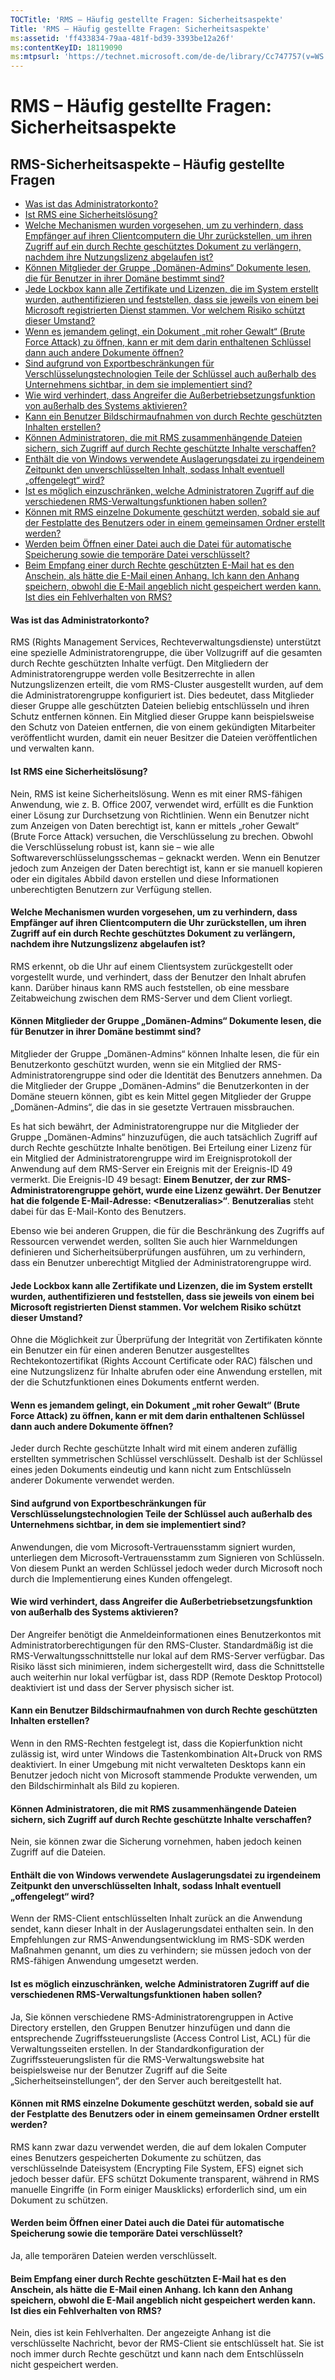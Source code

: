 ```yaml
---
TOCTitle: 'RMS – Häufig gestellte Fragen: Sicherheitsaspekte'
Title: 'RMS – Häufig gestellte Fragen: Sicherheitsaspekte'
ms:assetid: 'ff433834-79aa-481f-bd39-3393be12a26f'
ms:contentKeyID: 18119090
ms:mtpsurl: 'https://technet.microsoft.com/de-de/library/Cc747757(v=WS.10)'
---
```


RMS – Häufig gestellte Fragen: Sicherheitsaspekte
=================================================

RMS-Sicherheitsaspekte – Häufig gestellte Fragen
------------------------------------------------

-   [Was ist das Administratorkonto?](#bkmk_43)
-   [Ist RMS eine Sicherheitslösung?](#bkmk_44)
-   [Welche Mechanismen wurden vorgesehen, um zu verhindern, dass Empfänger auf ihren Clientcomputern die Uhr zurückstellen, um ihren Zugriff auf ein durch Rechte geschütztes Dokument zu verlängern, nachdem ihre Nutzungslizenz abgelaufen ist?](#bkmk_45)
-   [Können Mitglieder der Gruppe „Domänen-Admins“ Dokumente lesen, die für Benutzer in ihrer Domäne bestimmt sind?](#bkmk_46)
-   [Jede Lockbox kann alle Zertifikate und Lizenzen, die im System erstellt wurden, authentifizieren und feststellen, dass sie jeweils von einem bei Microsoft registrierten Dienst stammen. Vor welchem Risiko schützt dieser Umstand?](#bkmk_47)
-   [Wenn es jemandem gelingt, ein Dokument „mit roher Gewalt“ (Brute Force Attack) zu öffnen, kann er mit dem darin enthaltenen Schlüssel dann auch andere Dokumente öffnen?](#bkmk_48)
-   [Sind aufgrund von Exportbeschränkungen für Verschlüsselungstechnologien Teile der Schlüssel auch außerhalb des Unternehmens sichtbar, in dem sie implementiert sind?](#bkmk_49)
-   [Wie wird verhindert, dass Angreifer die Außerbetriebsetzungsfunktion von außerhalb des Systems aktivieren?](#bkmk_50)
-   [Kann ein Benutzer Bildschirmaufnahmen von durch Rechte geschützten Inhalten erstellen?](#bkmk_51)
-   [Können Administratoren, die mit RMS zusammenhängende Dateien sichern, sich Zugriff auf durch Rechte geschützte Inhalte verschaffen?](#bkmk_52)
-   [Enthält die von Windows verwendete Auslagerungsdatei zu irgendeinem Zeitpunkt den unverschlüsselten Inhalt, sodass Inhalt eventuell „offengelegt“ wird?](#bkmk_53)
-   [Ist es möglich einzuschränken, welche Administratoren Zugriff auf die verschiedenen RMS-Verwaltungsfunktionen haben sollen?](#bkmk_54)
-   [Können mit RMS einzelne Dokumente geschützt werden, sobald sie auf der Festplatte des Benutzers oder in einem gemeinsamen Ordner erstellt werden?](#bkmk_55)
-   [Werden beim Öffnen einer Datei auch die Datei für automatische Speicherung sowie die temporäre Datei verschlüsselt?](#bkmk_56)
-   [Beim Empfang einer durch Rechte geschützten E-Mail hat es den Anschein, als hätte die E-Mail einen Anhang. Ich kann den Anhang speichern, obwohl die E-Mail angeblich nicht gespeichert werden kann. Ist dies ein Fehlverhalten von RMS?](#bkmk_562)

<span id="BKMK_43"></span>
#### Was ist das Administratorkonto?

RMS (Rights Management Services, Rechteverwaltungsdienste) unterstützt eine spezielle Administratorengruppe, die über Vollzugriff auf die gesamten durch Rechte geschützten Inhalte verfügt. Den Mitgliedern der Administratorengruppe werden volle Besitzerrechte in allen Nutzungslizenzen erteilt, die vom RMS-Cluster ausgestellt wurden, auf dem die Administratorengruppe konfiguriert ist. Dies bedeutet, dass Mitglieder dieser Gruppe alle geschützten Dateien beliebig entschlüsseln und ihren Schutz entfernen können. Ein Mitglied dieser Gruppe kann beispielsweise den Schutz von Dateien entfernen, die von einem gekündigten Mitarbeiter veröffentlicht wurden, damit ein neuer Besitzer die Dateien veröffentlichen und verwalten kann.

<span id="BKMK_44"></span>
#### Ist RMS eine Sicherheitslösung?

Nein, RMS ist keine Sicherheitslösung. Wenn es mit einer RMS-fähigen Anwendung, wie z. B. Office 2007, verwendet wird, erfüllt es die Funktion einer Lösung zur Durchsetzung von Richtlinien. Wenn ein Benutzer nicht zum Anzeigen von Daten berechtigt ist, kann er mittels „roher Gewalt“ (Brute Force Attack) versuchen, die Verschlüsselung zu brechen. Obwohl die Verschlüsselung robust ist, kann sie – wie alle Softwareverschlüsselungsschemas – geknackt werden. Wenn ein Benutzer jedoch zum Anzeigen der Daten berechtigt ist, kann er sie manuell kopieren oder ein digitales Abbild davon erstellen und diese Informationen unberechtigten Benutzern zur Verfügung stellen.

<span id="BKMK_45"></span>
#### Welche Mechanismen wurden vorgesehen, um zu verhindern, dass Empfänger auf ihren Clientcomputern die Uhr zurückstellen, um ihren Zugriff auf ein durch Rechte geschütztes Dokument zu verlängern, nachdem ihre Nutzungslizenz abgelaufen ist?

RMS erkennt, ob die Uhr auf einem Clientsystem zurückgestellt oder vorgestellt wurde, und verhindert, dass der Benutzer den Inhalt abrufen kann. Darüber hinaus kann RMS auch feststellen, ob eine messbare Zeitabweichung zwischen dem RMS-Server und dem Client vorliegt.

<span id="BKMK_46"></span>
#### Können Mitglieder der Gruppe „Domänen-Admins“ Dokumente lesen, die für Benutzer in ihrer Domäne bestimmt sind?

Mitglieder der Gruppe „Domänen-Admins“ können Inhalte lesen, die für ein Benutzerkonto geschützt wurden, wenn sie ein Mitglied der RMS-Administratorengruppe sind oder die Identität des Benutzers annehmen. Da die Mitglieder der Gruppe „Domänen-Admins“ die Benutzerkonten in der Domäne steuern können, gibt es kein Mittel gegen Mitglieder der Gruppe „Domänen-Admins“, die das in sie gesetzte Vertrauen missbrauchen.

Es hat sich bewährt, der Administratorengruppe nur die Mitglieder der Gruppe „Domänen-Admins“ hinzuzufügen, die auch tatsächlich Zugriff auf durch Rechte geschützte Inhalte benötigen. Bei Erteilung einer Lizenz für ein Mitglied der Administratorengruppe wird im Ereignisprotokoll der Anwendung auf dem RMS-Server ein Ereignis mit der Ereignis-ID 49 vermerkt. Die Ereignis-ID 49 besagt: **Einem Benutzer, der zur RMS-Administratorengruppe gehört, wurde eine Lizenz gewährt. Der Benutzer hat die folgende E-Mail-Adresse: &lt;Benutzeralias&gt;“**. **Benutzeralias** steht dabei für das E-Mail-Konto des Benutzers.

Ebenso wie bei anderen Gruppen, die für die Beschränkung des Zugriffs auf Ressourcen verwendet werden, sollten Sie auch hier Warnmeldungen definieren und Sicherheitsüberprüfungen ausführen, um zu verhindern, dass ein Benutzer unberechtigt Mitglied der Administratorengruppe wird.

<span id="BKMK_47"></span>
#### Jede Lockbox kann alle Zertifikate und Lizenzen, die im System erstellt wurden, authentifizieren und feststellen, dass sie jeweils von einem bei Microsoft registrierten Dienst stammen. Vor welchem Risiko schützt dieser Umstand?

Ohne die Möglichkeit zur Überprüfung der Integrität von Zertifikaten könnte ein Benutzer ein für einen anderen Benutzer ausgestelltes Rechtekontozertifikat (Rights Account Certificate oder RAC) fälschen und eine Nutzungslizenz für Inhalte abrufen oder eine Anwendung erstellen, mit der die Schutzfunktionen eines Dokuments entfernt werden.

<span id="BKMK_48"></span>
#### Wenn es jemandem gelingt, ein Dokument „mit roher Gewalt“ (Brute Force Attack) zu öffnen, kann er mit dem darin enthaltenen Schlüssel dann auch andere Dokumente öffnen?

Jeder durch Rechte geschützte Inhalt wird mit einem anderen zufällig erstellten symmetrischen Schlüssel verschlüsselt. Deshalb ist der Schlüssel eines jeden Dokuments eindeutig und kann nicht zum Entschlüsseln anderer Dokumente verwendet werden.

<span id="BKMK_49"></span>
#### Sind aufgrund von Exportbeschränkungen für Verschlüsselungstechnologien Teile der Schlüssel auch außerhalb des Unternehmens sichtbar, in dem sie implementiert sind?

Anwendungen, die vom Microsoft-Vertrauensstamm signiert wurden, unterliegen dem Microsoft-Vertrauensstamm zum Signieren von Schlüsseln. Von diesem Punkt an werden Schlüssel jedoch weder durch Microsoft noch durch die Implementierung eines Kunden offengelegt.

<span id="BKMK_50"></span>
#### Wie wird verhindert, dass Angreifer die Außerbetriebsetzungsfunktion von außerhalb des Systems aktivieren?

Der Angreifer benötigt die Anmeldeinformationen eines Benutzerkontos mit Administratorberechtigungen für den RMS-Cluster. Standardmäßig ist die RMS-Verwaltungsschnittstelle nur lokal auf dem RMS-Server verfügbar. Das Risiko lässt sich minimieren, indem sichergestellt wird, dass die Schnittstelle auch weiterhin nur lokal verfügbar ist, dass RDP (Remote Desktop Protocol) deaktiviert ist und dass der Server physisch sicher ist.

<span id="BKMK_51"></span>
#### Kann ein Benutzer Bildschirmaufnahmen von durch Rechte geschützten Inhalten erstellen?

Wenn in den RMS-Rechten festgelegt ist, dass die Kopierfunktion nicht zulässig ist, wird unter Windows die Tastenkombination Alt+Druck von RMS deaktiviert. In einer Umgebung mit nicht verwalteten Desktops kann ein Benutzer jedoch nicht von Microsoft stammende Produkte verwenden, um den Bildschirminhalt als Bild zu kopieren.

<span id="BKMK_52"></span>
#### Können Administratoren, die mit RMS zusammenhängende Dateien sichern, sich Zugriff auf durch Rechte geschützte Inhalte verschaffen?

Nein, sie können zwar die Sicherung vornehmen, haben jedoch keinen Zugriff auf die Dateien.

<span id="BKMK_53"></span>
#### Enthält die von Windows verwendete Auslagerungsdatei zu irgendeinem Zeitpunkt den unverschlüsselten Inhalt, sodass Inhalt eventuell „offengelegt“ wird?

Wenn der RMS-Client entschlüsselten Inhalt zurück an die Anwendung sendet, kann dieser Inhalt in der Auslagerungsdatei enthalten sein. In den Empfehlungen zur RMS-Anwendungsentwicklung im RMS-SDK werden Maßnahmen genannt, um dies zu verhindern; sie müssen jedoch von der RMS-fähigen Anwendung umgesetzt werden.

<span id="BKMK_54"></span>
#### Ist es möglich einzuschränken, welche Administratoren Zugriff auf die verschiedenen RMS-Verwaltungsfunktionen haben sollen?

Ja, Sie können verschiedene RMS-Administratorengruppen in Active Directory erstellen, den Gruppen Benutzer hinzufügen und dann die entsprechende Zugriffssteuerungsliste (Access Control List, ACL) für die Verwaltungsseiten erstellen. In der Standardkonfiguration der Zugriffssteuerungslisten für die RMS-Verwaltungswebsite hat beispielsweise nur der Benutzer Zugriff auf die Seite „Sicherheitseinstellungen“, der den Server auch bereitgestellt hat.

<span id="BKMK_55"></span>
#### Können mit RMS einzelne Dokumente geschützt werden, sobald sie auf der Festplatte des Benutzers oder in einem gemeinsamen Ordner erstellt werden?

RMS kann zwar dazu verwendet werden, die auf dem lokalen Computer eines Benutzers gespeicherten Dokumente zu schützen, das verschlüsselnde Dateisystem (Encrypting File System, EFS) eignet sich jedoch besser dafür. EFS schützt Dokumente transparent, während in RMS manuelle Eingriffe (in Form einiger Mausklicks) erforderlich sind, um ein Dokument zu schützen.

<span id="BKMK_56"></span>
#### Werden beim Öffnen einer Datei auch die Datei für automatische Speicherung sowie die temporäre Datei verschlüsselt?

Ja, alle temporären Dateien werden verschlüsselt.

<span id="BKMK_562"></span>
#### Beim Empfang einer durch Rechte geschützten E-Mail hat es den Anschein, als hätte die E-Mail einen Anhang. Ich kann den Anhang speichern, obwohl die E-Mail angeblich nicht gespeichert werden kann. Ist dies ein Fehlverhalten von RMS?

Nein, dies ist kein Fehlverhalten. Der angezeigte Anhang ist die verschlüsselte Nachricht, bevor der RMS-Client sie entschlüsselt hat. Sie ist noch immer durch Rechte geschützt und kann nach dem Entschlüsseln nicht gespeichert werden.